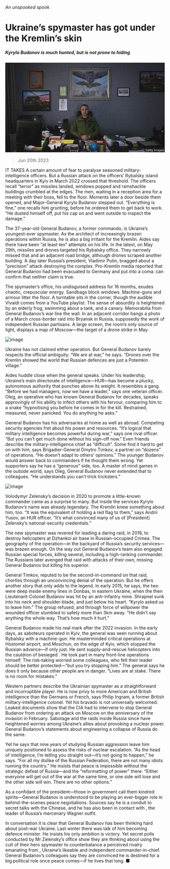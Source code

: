 ###### An unspooked spook

# Ukraine’s spymaster has got under the Kremlin’s skin 

##### Kyrylo Budanov is much hunted, but is not prone to hiding 

![image](images/20230624_EUP001.jpg) 

> Jun 20th 2023 


IT TAKES A certain amount of fear to paralyse seasoned military-intelligence officers. But a Russian attack on the officers’ Rybalsky island headquarters in Kyiv in March 2022 crossed that threshold. The officers recall “terror” as missiles landed, windows popped and ramshackle buildings crumbled at the edges. The men, waiting in a reception area for a meeting with their boss, fell to the floor. Moments later a door beside them opened, and Major-General Kyrylo Budanov stepped out. “Everything is fine,” one recalls him grunting, before he ordered them to get back to work. “He dusted himself off, put his cap on and went outside to inspect the damage.” 

The 37-year-old General Budanov, a former commando, is Ukraine’s youngest-ever spymaster. As the architect of increasingly brazen operations within Russia, he is also a big irritant for the Kremlin. Aides say there have been “at least ten” attempts on his life. In the latest, on May 29th, missiles and drones targeted his Rybalsky office. They narrowly missed that and an adjacent road bridge, although drones scraped another building. A day later Russia’s president, Vladimir Putin, bragged about a “precision” attack destroying the complex. Pro-Kremlin media reported that General Budanov had been evacuated to Germany and put into a coma.  can confirm that neither claim is true.

The spymaster’s office, his undisguised address for 16 months, exudes chaotic, crepuscular energy. Sandbags block windows. Machine-guns and armour litter the floor. A turntable sits in the corner, though the audible Vivaldi comes from a YouTube playlist. The sense of absurdity is heightened by an elderly frog, swimming about a tank, and a canary. Memorabilia from General Budanov’s war line the wall. In an adjacent corridor hangs a photo of a March cross-border raid into Bryansk in Russia, supposedly the work of independent Russian partisans. A large screen, the room’s only source of light, displays a map of Moscow—the target of a drone strike in May. 

![image](images/20230624_EUM921.png) 


Ukraine has not claimed either operation. But General Budanov barely respects the official ambiguity. “We are at war,” he says. “Drones over the Kremlin showed the world that Russian defences are just a Potemkin village.”

Aides huddle close when the general speaks. Under his leadership, Ukraine’s main directorate of intelligence—HUR—has become a plucky, autonomous authority that punches above its weight. It resembles a gang. “Before we had managers, now we have a leader,” says one veteran officer. Oleg, an operative who has known General Budanov for decades, speaks approvingly of his ability to infect others with his fervour, comparing him to a snake “hypnotising you before he comes in for the kill. Restrained, measured, never panicked. You do anything he asks.” 

General Budanov has his adversaries at home as well as abroad. Competing security agencies fret about his power and resources. “It’s logical that military intelligence becomes powerful during war,” says one rival officer. “But you can’t get much done without his sign-off now.” Even friends describe the military-intelligence chief as “difficult”. Some find it hard to get on with him, says Brigadier-General Dmytro Timkov, a partner on “dozens” of operations. “He doesn’t adapt to others’ opinions.” The younger Budanov would answer back to commanders if he thought them wrong. Yet supporters say he has a “generous” side, too. A master of mind games in the outside world, says Oleg, General Budanov never extended that to colleagues. “He understands you can’t trick tricksters.”

![image](images/20230624_EUP002.jpg) 


Volodymyr Zelensky’s decision in 2020 to promote a little-known commander came as a surprise to many. But inside the services Kyrylo Budanov’s name was already legendary. The Kremlin knew something about him, too. “It was the equivalent of holding a red flag to them,” says Andrii Yusov, an HUR officer. “It’s what convinced many of us of [President] Zelensky’s national-security credentials.” 

The new spymaster was revered for leading a daring raid, in 2016, to destroy helicopters at Dzhankoi air base in Russian-occupied Crimea. The geography of the operation—in the backyard of Russia’s security services—was brazen enough. On the way out General Budanov’s team also engaged Russian special forces, killing several, including a high-ranking commander. The Russians later avenged that raid with attacks of their own, missing General Budanov but killing his superior. 

General Timkov, reputed to be the second-in-command on that raid, chortles through an unconvincing denial of the operation. But he offers another story that only adds to the legend. In early 2015, he says, the two were deep inside enemy lines in Donbas, in eastern Ukraine, when the then Lieutenant-Colonel Budanov was hit by an anti-infantry mine. Shrapnel sunk into his neck and shoulder-blade, and just below his heart. “Kyrylo asked us to leave him.” The group refused, and through force of willpower the wounded officer stumbled to safety more than 3km away. “He didn’t say anything the whole way. That’s how much it hurt.”

General Budanov made his real mark after the 2022 invasion. In the early days, as saboteurs operated in Kyiv, the general was seen running about Rybalsky with a machine-gun. He masterminded critical operations at Hostomel airport,  and Moschun, on the edge of Kyiv, which stopped the Russian advance—if only just. He sent supply-and-rescue helicopters into the cauldron of besieged . He took part in many front-line operations himself. The risk-taking worried some colleagues, who felt their leader should be better protected—“but you try stopping him.” The general says he does it only because other people are in danger. “Lives are at stake. There is no room for mistakes.” 

Western partners describe the Ukrainian spymaster as a straightforward and incorruptible player. He is now privy to more American and British intelligence than the Germans or French, says Philip Ingram, a former British military-intelligence colonel. Yet his bravado is not universally welcomed. Leaked documents show that the CIA had to intervene to stop General Budanov from ordering an attack on Moscow on the anniversary of the invasion in February. Sabotage and the raids inside Russia since have heightened worries among Ukraine’s allies about provoking a nuclear power. General Budanov’s statements about engineering a collapse of Russia do the same. 

Yet he says that nine years of studying Russian aggression leave him uniquely positioned to assess the risks of nuclear escalation. “As the head of intelligence, I’m telling you straight out—it’s not going to happen,” he says. “For all my dislike of the Russian Federation, there are not many idiots running the country.” He insists that peace is impossible without the strategic defeat of Russia—and the “reformatting of power” there. “Either everyone will get out of the war at the same time, or one side will lose and the other side will win. There are no other options.” 

As a confidant of the president—those in government call them kindred spirits—General Budanov is understood to be playing an ever-bigger role in behind-the-scenes peace negotiations. Sources say he is a conduit to secret talks with the Chinese, and he has also been in contact with , the leader of Russia’s mercenary Wagner outfit.

In conversation it is clear that General Budanov has been thinking hard about post-war Ukraine. Last winter there was talk of him becoming defence minister. He insists his only ambition is victory. Yet secret polls conducted by Mr Zelensky’s office show they are thinking about using the cult of their hero spymaster to counterbalance a perceived rivalry emanating from , Ukraine’s likeable and independent commander-in-chief. General Budanov’s colleagues say they are convinced he is destined for a big political role once peace comes—if he lives that long. ■

